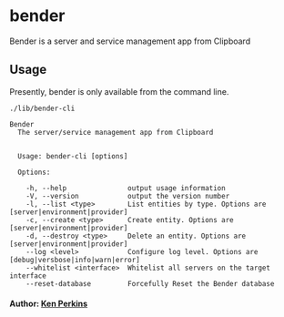 # bender

Bender is a server and service management app from Clipboard

## Usage

Presently, bender is only available from the command line.

```
./lib/bender-cli
```

```
Bender
  The server/service management app from Clipboard


  Usage: bender-cli [options]

  Options:

    -h, --help               output usage information
    -V, --version            output the version number
    -l, --list <type>        List entities by type. Options are [server|environment|provider]
    -c, --create <type>      Create entity. Options are [server|environment|provider]
    -d, --destroy <type>     Delete an entity. Options are [server|environment|provider]
    --log <level>            Configure log level. Options are [debug|versbose|info|warn|error]
    --whitelist <interface>  Whitelist all servers on the target interface
    --reset-database         Forcefully Reset the Bender database
```

#### Author: [Ken Perkins](http://github.com/kenperkins)

